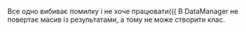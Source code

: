 Все одно вибиває помилку і не хоче працювати(((
В DataManager не повертає масив із результатами, а тому не може створити клас.